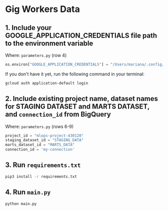 # Gig Workers Data

## **1. Include your GOOGLE_APPLICATION_CREDENTIALS file path to the environment variable**

Where: `parameters.py` (row 4)

```python
os.environ["GOOGLE_APPLICATION_CREDENTIALS"] = "/Users/mariana/.config/gcloud/application_default_credentials.json"
```

If you don't have it yet, run the following command in your terminal:

```bash
gcloud auth application-default login
```

## **2. Include existing project name, dataset names for STAGING DATASET and MARTS DATASET, and `connection_id` from BigQuery**

Where: `parameters.py` (rows 6-9)

```python
project_id = "mlops-project-430120"
staging_dataset_id = "STAGING_DATA"
marts_dataset_id = "MARTS_DATA"
connection_id = 'my-connection'
```

## **3. Run `requirements.txt`**

```bash
pip3 install -r requirements.txt
```

## **4. Run `main.py`**

```bash
python main.py
```

